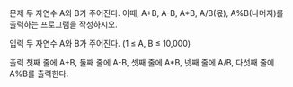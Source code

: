 문제
두 자연수 A와 B가 주어진다. 이때, A+B, A-B, A\*B, A/B(몫), A%B(나머지)를 출력하는 프로그램을 작성하시오.

입력
두 자연수 A와 B가 주어진다. (1 ≤ A, B ≤ 10,000)

출력
첫째 줄에 A+B, 둘째 줄에 A-B, 셋째 줄에 A\*B, 넷째 줄에 A/B, 다섯째 줄에 A%B를 출력한다.
